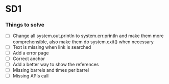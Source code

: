 # SD1

### Things to solve
 - [ ] Change all system.out.println to system.err.println and make them more comprehensible, also make them do system.exit() when necessary
 - [ ] Text is missing when link is searched
 - [ ] Add a error page
 - [ ] Correct anchor 
 - [ ] Add a better way to show the references
 - [ ] Missing barrels and times per barrel
 - [ ] Missing APIs call